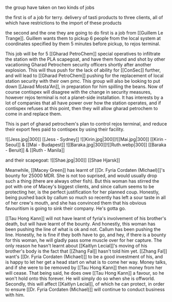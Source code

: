 the group have taken on two kinds of jobs

the first is of a job for terry. delivery of tasti products to three clients, all of which have restrictions to the import of these products

the second and the one they are going to do first is a job from [[Guillem Le Trange]].
Guillem wants them to pickup 6 people from the local system at coordinates specified by them 5 minutes before pickup, to rejos terminal.

This job will be for 5 [[Gharad PetroChem]] special operatives to infiltrate the station with the PLA scapegoat, and have them found and shot by other vacationing Gharad Petrochem security officers shortly after another explosion. This will thus push for the lack of ability for [[ConSec]] further, and will lead to [[Gharad PetroChem]] pushing for the replacement of local station security with their own pmc. This group will also be looking to put down [[Javad Mosta'An]], in preparation for him spilling the beans.
Now of course contispex will disagree with the change in security measures, however rejos terminal is not a planet-side installation. It has interests by a lot of companies that all have power over how the station operates, and if contispex refuses at this point, then they will allow gharad petrochem to come in and replace them.

This is part of gharad petrochem's plan to control rejos terminal, and reduce their export fees paid to contispex by using their facility.

![[Jess.jpg|300]]
[[Jess - Sydney]]
![[Kirin.jpg|300]]![[Mai.jpg|300]] 
[[Kirin - Seoul]] & [[Mai - Budapest]]
![[Baraka.jpg|300]]![[Ruth.webp|300]]
[[Baraka - Beruit]] & [[Ruth - Manila]]


and their scapegoat:
![[Shae.jpg|300]]
[[Shae Hjarsk]]

Meanwhile, [[Macey Green]] has learnt of [[Dr. Fyria Cordaten (Michael)]]'s bounty for 25000 MDR. She is not too suprised, and would usually drop such a thing (there are always other fish). But this woman has stirred the pot with one of Macey's biggest clients, and since callum seems to be protecting her, is the perfect justification for her planned coup. Honestly, being pushed back by callum so much so recently has left a sour taste in all of her crew's mouth, and she has convinced them that his obvious favouritism is going to sink their company. He's gotta go.

[[Tau Hong Kann]] will not have learnt of fyria's involvement of his brother's death, but will have learnt of the bounty. And honestly, this woman has been pushing the line of what is ok and not. Callum has been pushing the line. Honestly, he is fine if they both have to go, and hey, if there is a bounty for this woman, he will gladly pass some muscle over for her capture.
The only reason he hasn't learnt about [[Kaitlyn Lecial]]'s moving of his brother's body is the fact that [[Zhang Fal]] hasn't told him yet. [[Zhang Fal]] want's [[Dr. Fyria Cordaten (Michael)]] to be a good investment of his, and is happy to let her get a head start on what is to come her way. Money talks, and if she were to be removed by [[Tau Hong Kann]] then money from her will cease. That being said, he does owe [[Tau Hong Kann]] a favour, so he won't hold onto this forever. He will simply do so when she is offworld. Secondly, this will affect [[Kaitlyn Lecial]], of which he can protect, in order to ensure [[Dr. Fyria Cordaten (Michael)]] will continue to conduct business with him.